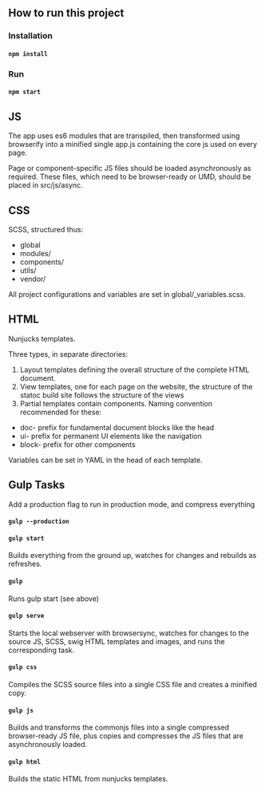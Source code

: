 ## How to run this project

### Installation
#### `npm install`

### Run
#### `npm start`

## JS
The app uses es6 modules that are transpiled, then transformed using browserify into a minified single app.js containing the core js used on every page.

Page or component-specific JS files should be loaded asynchronously as required. These files, which need to be browser-ready or UMD, should be placed in src/js/async.

## CSS
SCSS, structured thus:

- global
- modules/
- components/
- utils/
- vendor/

All project configurations and variables are set in global/_variables.scss.

## HTML
Nunjucks templates. 

Three types, in separate directories:

1. Layout templates defining the overall structure of the complete HTML document.
2. View templates, one for each page on the website, the structure of the statoc build site follows the structure of the views
3. Partial templates contain components. Naming convention recommended for these:

- doc- prefix for fundamental document blocks like the head
- ui- prefix for permanent UI elements like the navigation
- block- prefix for other components

Variables can be set in YAML in the head of each template.

## Gulp Tasks
Add a production flag to run in production mode, and compress everything
#### `gulp --production`

#### `gulp start`

Builds everything from the ground up, watches for changes and rebuilds as refreshes. 

#### `gulp`

Runs gulp start (see above)

#### `gulp serve`

Starts the local webserver with browsersync, watches for changes to the source JS, SCSS, swig HTML templates and images, and runs the corresponding task.

#### `gulp css`

Compiles the SCSS source files into a single CSS file and creates a minified copy.

#### `gulp js`

Builds and transforms the commonjs files into a single compressed browser-ready JS file, plus copies and compresses the JS files that are asynchronously loaded.

#### `gulp html`

Builds the static HTML from nunjucks templates.

